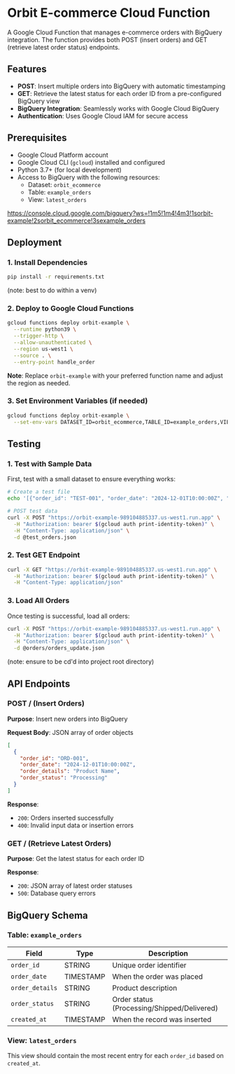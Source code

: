 # Orbit E-commerce Cloud Function

A Google Cloud Function that manages e-commerce orders with BigQuery integration. The function provides both POST (insert orders) and GET (retrieve latest order status) endpoints.

## Features

- **POST**: Insert multiple orders into BigQuery with automatic timestamping
- **GET**: Retrieve the latest status for each order ID from a pre-configured BigQuery view
- **BigQuery Integration**: Seamlessly works with Google Cloud BigQuery
- **Authentication**: Uses Google Cloud IAM for secure access

## Prerequisites

- Google Cloud Platform account
- Google Cloud CLI (`gcloud`) installed and configured
- Python 3.7+ (for local development)
- Access to BigQuery with the following resources:
  - Dataset: `orbit_ecommerce`
  - Table: `example_orders`
  - View: `latest_orders`


https://console.cloud.google.com/bigquery?ws=!1m5!1m4!4m3!1sorbit-example!2sorbit_ecommerce!3sexample_orders
## Deployment

### 1. Install Dependencies

```bash
pip install -r requirements.txt
```

(note: best to do within a venv)

### 2. Deploy to Google Cloud Functions

```bash
gcloud functions deploy orbit-example \
  --runtime python39 \
  --trigger-http \
  --allow-unauthenticated \
  --region us-west1 \
  --source . \
  --entry-point handle_order
```

**Note**: Replace `orbit-example` with your preferred function name and adjust the region as needed.

### 3. Set Environment Variables (if needed)

```bash
gcloud functions deploy orbit-example \
  --set-env-vars DATASET_ID=orbit_ecommerce,TABLE_ID=example_orders,VIEW_ID=latest_orders
```

## Testing

### 1. Test with Sample Data

First, test with a small dataset to ensure everything works:

```bash
# Create a test file
echo '[{"order_id": "TEST-001", "order_date": "2024-12-01T10:00:00Z", "order_details": "Test Product", "order_status": "Processing"}]' > test_orders.json

# POST test data
curl -X POST "https://orbit-example-989104885337.us-west1.run.app" \
  -H "Authorization: bearer $(gcloud auth print-identity-token)" \
  -H "Content-Type: application/json" \
  -d @test_orders.json
```

### 2. Test GET Endpoint

```bash
curl -X GET "https://orbit-example-989104885337.us-west1.run.app" \
  -H "Authorization: bearer $(gcloud auth print-identity-token)" \
  -H "Content-Type: application/json"
```

### 3. Load All Orders

Once testing is successful, load all orders:

```bash
curl -X POST "https://orbit-example-989104885337.us-west1.run.app" \
  -H "Authorization: bearer $(gcloud auth print-identity-token)" \
  -H "Content-Type: application/json" \
  -d @orders/orders_update.json
```

(note: ensure to be cd'd into project root directory)

## API Endpoints

### POST / (Insert Orders)

**Purpose**: Insert new orders into BigQuery

**Request Body**: JSON array of order objects
```json
[
  {
    "order_id": "ORD-001",
    "order_date": "2024-12-01T10:00:00Z",
    "order_details": "Product Name",
    "order_status": "Processing"
  }
]
```

**Response**: 
- `200`: Orders inserted successfully
- `400`: Invalid input data or insertion errors

### GET / (Retrieve Latest Orders)

**Purpose**: Get the latest status for each order ID

**Response**: 
- `200`: JSON array of latest order statuses
- `500`: Database query errors

## BigQuery Schema

### Table: `example_orders`

| Field | Type | Description |
|-------|------|-------------|
| `order_id` | STRING | Unique order identifier |
| `order_date` | TIMESTAMP | When the order was placed |
| `order_details` | STRING | Product description |
| `order_status` | STRING | Order status (Processing/Shipped/Delivered) |
| `created_at` | TIMESTAMP | When the record was inserted |

### View: `latest_orders`

This view should contain the most recent entry for each `order_id` based on `created_at`.